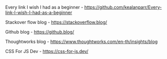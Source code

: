 Every link I wish I had as a beginner - https://github.com/kealanparr/Every-link-I-wish-I-had-as-a-beginner

Stackover flow blog - https://stackoverflow.blog/

Github blog - https://github.blog/

Thoughtworks blog - https://www.thoughtworks.com/en-th/insights/blog

CSS For JS Dev - https://css-for-js.dev/


